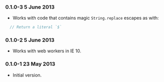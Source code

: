 ### 0.1.0-3 5 June 2013

* Works with code that contains magic `String.replace` escapes as with:

```js
  // Return a literal `$`
```

### 0.1.0-2 5 June 2013

* Works with web workers in IE 10.

### 0.1.0-1 23 May 2013

* Initial version.
